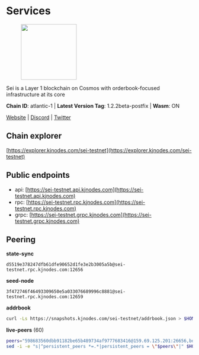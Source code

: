 # Services

<figure><img src="https://raw.githubusercontent.com/kj89/testnet_manuals/main/pingpub/logos/sei.png" width="150" alt=""><figcaption></figcaption></figure>

Sei is a Layer 1 blockchain on Cosmos with orderbook-focused infrastructure at its core

**Chain ID**: atlantic-1 | **Latest Version Tag**: 1.2.2beta-postfix | **Wasm**: ON

[Website](https://www.seinetwork.io) | [Discord](https://discord.gg/sei) | [Twitter](https://twitter.com/SeiNetwork)




## Chain explorer
[https://explorer.kjnodes.com/sei-testnet](https://explorer.kjnodes.com/sei-testnet)

## Public endpoints

* api: [https://sei-testnet.api.kjnodes.com](https://sei-testnet.api.kjnodes.com)
* rpc: [https://sei-testnet.rpc.kjnodes.com](https://sei-testnet.rpc.kjnodes.com)
* grpc: [https://sei-testnet.grpc.kjnodes.com](https://sei-testnet.grpc.kjnodes.com)

## Peering

**state-sync**

```text
d5519e378247dfb61dfe90652d1fe3e2b3005a5b@sei-testnet.rpc.kjnodes.com:12656
```

**seed-node**

```text
3f472746f46493309650e5a033076689996c8881@sei-testnet.rpc.kjnodes.com:12659
```

**addrbook**
```bash
curl -Ls https://snapshots.kjnodes.com/sei-testnet/addrbook.json > $HOME/.sei/config/addrbook.json
```

**live-peers** (60)
```bash
peers="598683560dbb91182be65b489734af9777683416@159.69.125.201:26656,bd502966bcc7866969f5230a02a3c35c31246d05@213.239.217.52:31656,e890fcf9735a3cbfb236b8c4f75d0110c9988776@65.108.136.152:29656,c7b9b656be19c0d2944c14a9b2a87856c7dcc5e3@54.241.145.170:26656,3bbf7adefda7d1b430f25759a42be2296fc7b74a@65.108.72.233:26556,d2f5f6db0554c297a1104bd452b6182d3f851d1e@65.109.35.116:26656,0d011b164a5797784cadf6837de162b9ce282ed0@65.109.92.241:20036,1fc581acd401fb38d1f0c1a4b57ece6c096b3a98@142.132.253.112:14656,d3e6b2485e788896f0001aee3b7a676f34358255@54.153.69.93:26656,b1f7e49b8fd8565cab4cb4c4a0d365c5aeb19c38@65.21.225.178:26656,bbbb471dd787b973de4804e8b805a143838fd95c@5.78.40.113:24656,c6a74fa2d02a4b3adab20acd64dde359c824bfae@5.9.94.182:12656,68cb8543aa50c873fd79431c12e4436a5355ae90@148.251.47.69:12656,ca72209dded4120da636703728832193ed3e8d87@154.53.42.141:26656,5dc46d23be16052abf78a30e9103d0173d75751c@65.108.137.92:25656,cd5fc0bf33cb7e4a16a377fcb25d9c135165cc8b@66.45.251.38:46656,e8f7366b0c93359a241891f287552beafd69db2e@65.108.199.62:12656,38dcbc018101b0dbe5dff69f3d9aeb028fcef338@95.217.233.32:26656,5401e2589f554076c2d4eb4ca99650c6616c0a30@178.239.197.187:26656,c2c02622883f3f3bb56e770b795cce1776b35964@65.109.85.170:31656,8f09568ff49598e00e2f565d73eef45b1f5d5646@5.161.194.135:24656,9251342e028b0d2dd8dfc8819d6943ae2a488a2b@65.21.190.12:26656,23566c31c1a4f852eb581cee56ce68b4b77756b1@195.201.197.4:12656,fd5e03e905d9ae6b146a86baef8f0b4a33bbf576@65.21.36.25:26656,f47b94338fed2b0edc771a4251197c4b9ef8b50f@95.217.158.236:26656,c5b049dfa5240037f4ddcc0e57d6ccbc69fd1857@65.108.3.234:26656,025dcdf9c6023cde2905e6184b6cb07b5b9660a1@65.108.137.38:26656,14ccbaa661ddea363d906de6a761b0aac4cb593f@51.77.56.42:51656,b8bf7bf04a6f79f464443c68c8dc8cde874d8627@185.208.207.130:26656,558c8143cf633b07a36c2bc3d148707aa05cd240@23.81.180.195:36656,d949da32bd77e472168a14dc65b1f9b13a075cc1@34.124.245.127:26656,6d5f9b823c89ba72a27cb77aee843a7c5228ae40@13.52.245.93:26656,675dd7d4308c2e93d9b789c873541e1e1774251d@65.108.233.102:26656,8c8f4836219db2705bf3fa9caff065150a8f84c4@95.217.189.118:26656,cd69b96a93de9cb9b91fe45ffa0be4b34e3d1880@65.109.85.226:7000,ff1efa6a0f7dfbd2ecb807b9f1a75c8bb894b05c@65.108.238.147:26656,5deda0a64001c36c4f4c82f08dce7f9e9284221f@5.161.61.243:24656,873a358b46b07c0c7c0280397a5ad27954a10633@162.19.238.186:26656,cb44e5eaa41826480db16c4bd68f64c15de0eb17@155.133.27.170:12656,a541b059e17aea3bd4843314937036544bd6a838@135.181.251.102:26656,411d4df7b86dd9737fb738e1b6a027e05256c3dc@95.217.182.223:24656,d530ce66d57a291c15e7cea39419eef0771c710f@65.109.11.205:24656,b6bbd640a7bb36a10b242d8cbd2b714371a6f790@141.94.138.48:26667,794b45a9ff3d30fdf44f9277775a58f61a2a59b9@148.251.11.99:12656,55632b262f77e7bdb6aa584293e69426349ef833@65.108.78.116:12656,1dd91ce29a1f296a1e5dd9533c06a311b0b604f6@65.108.231.124:14656,793a5fcfb23efde7aca48d03a6ff60c6e1f7d1dd@176.79.218.5:27656,27238e2f804bf28a14c186a2e0f0ceaae0d2588f@176.9.98.24:30513,587d16dd07535bd064947233f75adf6880777e53@65.109.19.93:27212,87284aa67519d13a2e504bd09f368d9f830b7ef2@15.204.141.51:26656,d29f3c83772b30b712f72fbbecdc64fd2c2d1b20@38.242.151.106:12656,78ea9a4f0ddb84de561b1358e4d1627850fbaf4c@159.89.205.107:12656,e69452a34c0b20142eaaa2571a392ae6ad371a8e@65.108.195.235:26656,d5519e378247dfb61dfe90652d1fe3e2b3005a5b@65.109.68.190:12656,85bd7c5ac455ed082d7974d7f157310cc8243e2d@144.76.67.53:2420,1d5fdc2d0363701abd848baee98fc436502155c1@95.217.202.49:36656,fa4e5ea2b9996e45c59f4a9805a7259616d412b3@85.193.88.167:12656,489b8ba15ba1db3f8899ef990b239e9924681060@213.239.207.175:12656,b91fe8739e731d1bca270fabc5cc50ff26699c56@43.131.17.146:26656,6afff5d7c886e394f402bc0b4cfe7366542a106a@144.76.90.130:31656"
sed -i -e "s|^persistent_peers *=.*|persistent_peers = \"$peers\"|" $HOME/.sei/config/config.toml
```
